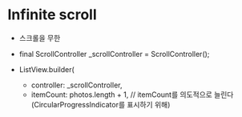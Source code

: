 # Infinite scroll

- 스크롤을 무한

- final ScrollController \_scrollController = ScrollController();

- ListView.builder(
  - controller: \_scrollController,
  - itemCount: photos.length + 1, // itemCount를 의도적으로 늘린다 (CircularProgressIndicator를 표시하기 위해)
